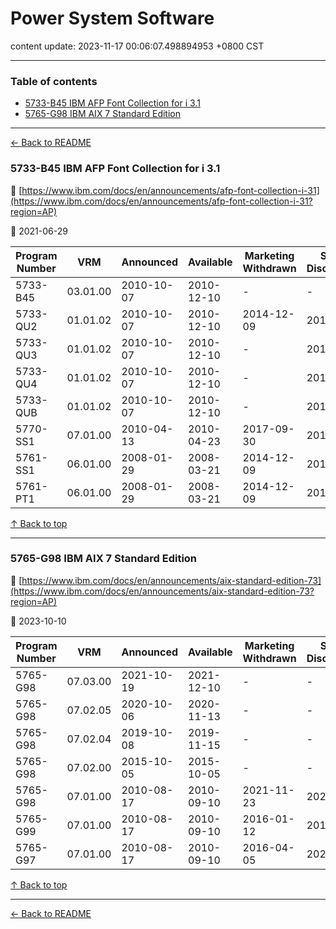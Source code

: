 # Power System Software

content update: 2023-11-17 00:06:07.498894953 +0800 CST

---

### Table of contents


- [5733-B45 IBM AFP Font Collection for i 3.1](#5733-b45-ibm-afp-font-collection-for-i-31)
- [5765-G98 IBM AIX 7 Standard Edition](#5765-g98-ibm-aix-7-standard-edition)

---

[← Back to README](../README.md)





### 5733-B45 IBM AFP Font Collection for i 3.1

🔗 [https://www.ibm.com/docs/en/announcements/afp-font-collection-i-31](https://www.ibm.com/docs/en/announcements/afp-font-collection-i-31?region=AP)

📅 2021-06-29

| Program Number | VRM | Announced | Available | Marketing Withdrawn | Service Discontinued |
| --- | --- | --- | --- | --- | --- |
| 5733-B45 | 03.01.00 | 2010-10-07 | 2010-12-10 | - | - |
| 5733-QU2 | 01.01.02 | 2010-10-07 | 2010-12-10 | 2014-12-09 | 2015-09-30 |
| 5733-QU3 | 01.01.02 | 2010-10-07 | 2010-12-10 | - | 2015-09-30 |
| 5733-QU4 | 01.01.02 | 2010-10-07 | 2010-12-10 | - | 2015-09-30 |
| 5733-QUB | 01.01.02 | 2010-10-07 | 2010-12-10 | - | 2015-09-30 |
| 5770-SS1 | 07.01.00 | 2010-04-13 | 2010-04-23 | 2017-09-30 | 2018-04-30 |
| 5761-SS1 | 06.01.00 | 2008-01-29 | 2008-03-21 | 2014-12-09 | 2015-09-30 |
| 5761-PT1 | 06.01.00 | 2008-01-29 | 2008-03-21 | 2014-12-09 | 2015-09-30 |





[↑ Back to top](#table-of-contents)

---





### 5765-G98 IBM AIX 7 Standard Edition

🔗 [https://www.ibm.com/docs/en/announcements/aix-standard-edition-73](https://www.ibm.com/docs/en/announcements/aix-standard-edition-73?region=AP)

📅 2023-10-10

| Program Number | VRM | Announced | Available | Marketing Withdrawn | Service Discontinued |
| --- | --- | --- | --- | --- | --- |
| 5765-G98 | 07.03.00 | 2021-10-19 | 2021-12-10 | - | - |
| 5765-G98 | 07.02.05 | 2020-10-06 | 2020-11-13 | - | - |
| 5765-G98 | 07.02.04 | 2019-10-08 | 2019-11-15 | - | - |
| 5765-G98 | 07.02.00 | 2015-10-05 | 2015-10-05 | - | - |
| 5765-G98 | 07.01.00 | 2010-08-17 | 2010-09-10 | 2021-11-23 | 2023-04-30 |
| 5765-G99 | 07.01.00 | 2010-08-17 | 2010-09-10 | 2016-01-12 | 2016-09-30 |
| 5765-G97 | 07.01.00 | 2010-08-17 | 2010-09-10 | 2016-04-05 | 2023-04-30 |





[↑ Back to top](#table-of-contents)

---



[← Back to README](../README.md)